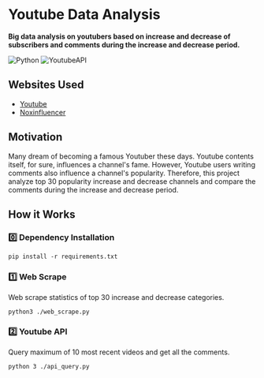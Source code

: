 # Youtube Data Analysis

**Big data analysis on youtubers based on increase and decrease of subscribers and comments during the increase and
decrease period.**

![Python](https://img.shields.io/badge/Python-3.8-6db33f?logo=Python&style=flat)
![YoutubeAPI](https://img.shields.io/badge/Youtube_API-v3-6db33f?logo=Youtube&style=flat)

## Websites Used
- <a href="https://www.youtube.com/" target="_blank">Youtube</a>
- <a href="https://www.noxinfluencer.com/" target="_blank">Noxinfluencer</a>

## Motivation

Many dream of becoming a famous Youtuber these days. Youtube contents itself, for sure, influences a channel's fame.
However, Youtube users writing comments also influence a channel's popularity. Therefore, this project analyze top 30 
popularity increase and decrease channels and compare the comments during the increase and decrease period.

## How it Works
### 0️⃣ Dependency Installation

```
pip install -r requirements.txt
```

### 1️⃣ Web Scrape
Web scrape statistics of top 30 increase and decrease categories.

```
python3 ./web_scrape.py
```

### 2️⃣ Youtube API
Query maximum of 10 most recent videos and get all the comments.

```
python 3 ./api_query.py
```